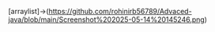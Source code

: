 [arraylist]->(https://github.com/rohinirb56789/Advaced-java/blob/main/Screenshot%202025-05-14%20145246.png)

